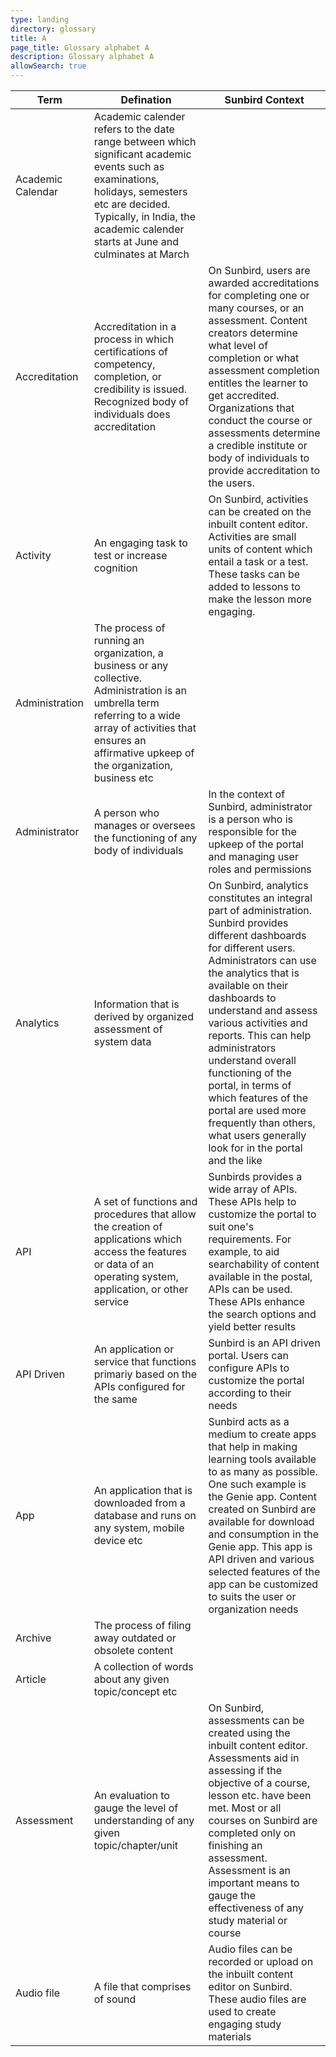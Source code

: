 ```yaml
---
type: landing
directory: glossary
title: A
page_title: Glossary alphabet A
description: Glossary alphabet A
allowSearch: true
---
```

Term | Defination |Sunbird Context
-----|------------|-----------------
Academic Calendar   |Academic calender refers to the date range between which significant academic events such as examinations, holidays, semesters etc are decided. Typically, in India, the academic calender starts at June and culminates at March  |
Accreditation   |Accreditation in a process in which certifications of competency, completion, or credibility is issued. Recognized body of individuals does accreditation  |On Sunbird, users are awarded accreditations for completing one or many courses, or an assessment. Content creators determine what level of completion or what assessment completion entitles the learner to get accredited. Organizations that conduct the course or assessments determine a credible institute or body of individuals to provide accreditation to the users.
Activity    |An engaging task to test or increase cognition     |On Sunbird, activities can be created on the inbuilt content editor. Activities are small units of content which entail a task or a test. These tasks can be added to lessons to make the lesson more engaging.
Administration  |The process of running an organization, a business or any collective. Administration is an umbrella term referring to a wide array of activities that ensures an affirmative upkeep of the organization, business etc  |
Administrator   |A person who manages or oversees the functioning of any body of individuals    |In the context of Sunbird, administrator is a person who is responsible for the upkeep of the portal and managing user roles and permissions
Analytics   |Information that is derived by organized assessment of system data |On Sunbird, analytics constitutes an integral part of administration. Sunbird provides different dashboards for different users. Administrators can use the analytics that is available on their dashboards to understand and assess various activities and reports. This can help administrators understand overall functioning of the portal, in terms of which features of the portal are used more frequently than others, what users generally look for in the portal and the like
API |A set of functions and procedures that allow the creation of applications which access the features or data of an operating system, application, or other service  |Sunbirds provides a wide array of APIs. These APIs help to customize the portal to suit one's requirements. For example, to aid searchability of content available in the postal, APIs can be used. These APIs enhance the search options and yield better results
API Driven  |An application or service that functions primariy based on the APIs configured for the same    |Sunbird is an API driven portal. Users can configure APIs to customize the portal according to their needs
App |An application that is downloaded from a database and runs on any system, mobile device etc    |Sunbird acts as a medium to create apps that help in making learning tools available to as many as possible. One such example is the Genie app. Content created on Sunbird are available for download and consumption in the Genie app. This app is API driven and various selected features of the app can be customized to suits the user or organization needs
Archive |The process of filing away outdated or obsolete content    |
Article |A collection of words about any given topic/concept etc    |
Assessment  |An evaluation to gauge the level of understanding of any given topic/chapter/unit  |On Sunbird, assessments can be created using the inbuilt content editor. Assessments aid in assessing if the objective of a course, lesson etc. have been met. Most or all courses on Sunbird are completed only on finishing an assessment. Assessment is an important means to gauge the effectiveness of any study material or course
Audio file  |A file that comprises of sound |Audio files can be recorded or upload on the inbuilt content editor on Sunbird. These audio files are used to create engaging study materials
